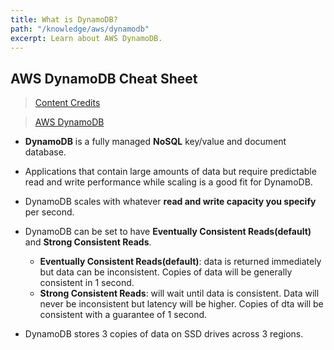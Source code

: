 ```yaml
---
title: What is DynamoDB?
path: "/knowledge/aws/dynamodb"
excerpt: Learn about AWS DynamoDB.
---
```


## AWS DynamoDB Cheat Sheet

> [Content Credits](https://www.youtube.com/watch?v=Ia-UEYYR44s)

> [AWS DynamoDB](https://aws.amazon.com/dynamodb/)

* **DynamoDB** is a fully managed **NoSQL** key/value and document database.

* Applications that contain large amounts of data but require predictable read and write performance while scaling is a good fit for DynamoDB.

* DynamoDB scales with whatever **read and write capacity you specify** per second.

* DynamoDB can be set to have **Eventually Consistent Reads(default)** and **Strong Consistent Reads**.
  * **Eventually Consistent Reads(default)**: data is returned immediately but data can be inconsistent. Copies of data will be generally consistent in 1 second.
  * **Strong Consistent Reads**: will wait until data is consistent. Data will never be inconsistent but latency will be higher. Copies of dta will be consistent with a guarantee of 1 second.

* DynamoDB stores 3 copies of data on SSD drives across 3 regions.